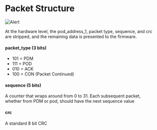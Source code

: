 # Packet Structure
![Alert](https://rawgit.com/openaps/omnidocs/master/packets/packet.svg)

At the hardware level, the pod_address_1, packet type, sequence, and crc are stripped, and the remaining data is presented to the firmware.

#### packet_type (3 bits)

 * 101 = PDM
 * 111 = POD
 * 010 = ACK
 * 100 = CON (Packet Continued)

#### sequence (5 bits)

A counter that wraps around from 0 to 31.  Each subsequent packet, whether from PDM or pod, should have the next sequence value

#### crc

A standard 8 bit CRC

